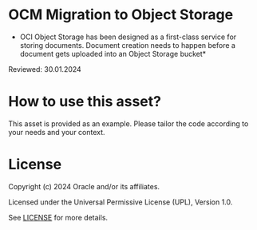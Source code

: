 # OCM Migration to Object Storage
 
* OCI Object Storage has been designed as a first-class service for storing documents. Document creation needs to happen before a document gets uploaded into an Object Storage bucket*
 
Reviewed: 30.01.2024

# How to use this asset?
 
This asset is provided as an example. Please tailor the code according to your needs and your context.
 
# License

Copyright (c) 2024 Oracle and/or its affiliates.

Licensed under the Universal Permissive License (UPL), Version 1.0.

See [LICENSE](https://github.com/oracle-devrel/technology-engineering/blob/main/LICENSE) for more details.
